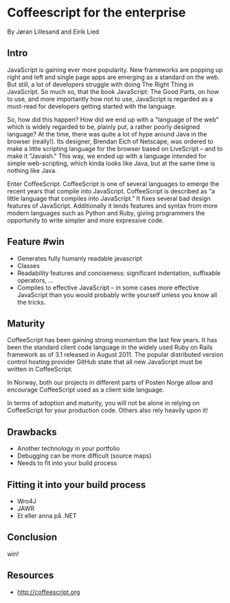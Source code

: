 # Coffeescript for the enterprise
By Jøran Lillesand and Eirik Lied

## Intro

JavaScript is gaining ever more popularity. New frameworks are popping up right and left and single page apps are emerging as a standard on the web. But still, a lot of developers struggle with doing The Right Thing in JavaScript. So much so, that the book JavaScript: The Good Parts, on how to use, and more importantly how not to use, JavaScript is regarded as a must-read for developers getting started with the language.

So, how did this happen? How did we end up with a "language of the web" which is widely regarded to be, plainly put, a rather poorly designed language? At the time, there was quite a lot of hype around Java in the browser (really!). Its designer, Brendan Eich of Netscape, was ordered to make a little scripting language for the browser based on LiveScript – and to make it "Javaish." This way, we ended up with a language intended for simple web-scripting, which kinda looks like Java, but at the same time is nothing like Java.

Enter CoffeeScript. CoffeeScript is one of several languages to emerge the recent years that compile into JavaScript. CoffeeScript is described as "a little language that compiles into JavaScript." It fixes several bad design features of JavaScript. Additionally it lends features and syntax from more modern languages such as Python and Ruby, giving programmers the opportunity to write simpler and more expressive code.

## Feature #win
  - Generates fully humanly readable javascript
  - Classes
  - Readability features and conciseness: significant indentation, suffixable operators, ...
  - Compiles to effective JavaScript – in some cases more effective JavaScript than you would probably write yourself unless you know all the tricks.

## Maturity

CoffeeScript has been gaining strong momentum the last few years. It has been the standard client code language in the widely used Ruby on Rails framework as of 3.1 released in August 2011. The popular distributed version control hosting provider GitHub state that all new JavaScript must be written in CoffeeScript.

In Norway, both our projects in different parts of Posten Norge allow and encourage CoffeeScript used as a client side language.

In terms of adoption and maturity, you will not be alone in relying on CoffeeScript for your production code. Others also rely heavily upon it! 

## Drawbacks
  - Another technology in your portfolio
  - Debugging can be more difficult (source maps)
  - Needs to fit into your build process

## Fitting it into your build process
  - Wro4J
  - JAWR
  - Et eller anna på .NET

## Conclusion
win!

## Resources
  - http://coffeescript.org
